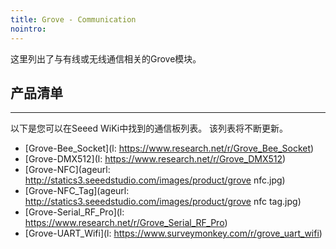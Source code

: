 ```yaml
---
title: Grove - Communication
nointro:
---
```


这里列出了与有线或无线通信相关的Grove模块。

## 产品清单
---

以下是您可以在Seeed WiKi中找到的通信板列表。 该列表将不断更新。


* [Grove-Bee_Socket](l: https://www.research.net/r/Grove_Bee_Socket)
* [Grove-DMX512](l: https://www.research.net/r/Grove_DMX512)
* [Grove-NFC](ageurl: http://statics3.seeedstudio.com/images/product/grove nfc.jpg)
* [Grove-NFC_Tag](ageurl: http://statics3.seeedstudio.com/images/product/grove nfc tag.jpg)
* [Grove-Serial_RF_Pro](l: https://www.research.net/r/Grove_Serial_RF_Pro)
* [Grove-UART_Wifi](l: https://www.surveymonkey.com/r/grove_uart_wifi)